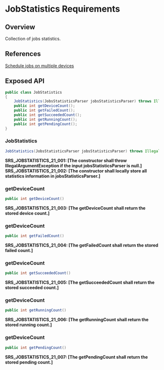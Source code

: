 # JobStatistics Requirements

## Overview

Collection of jobs statistics.

## References

[Schedule jobs on multiple devices](https://docs.microsoft.com/en-us/azure/iot-hub/iot-hub-devguide-jobs)


## Exposed API

```java
public class JobStatistics 
{
    JobStatistics(JobsStatisticsParser jobsStatisticsParser) throws IllegalArgumentException;
    public int getDeviceCount();
    public int getFailedCount();
    public int getSucceededCount();
    public int getRunningCount();
    public int getPendingCount();
}
```

### JobStatistics
```java
JobStatistics(JobsStatisticsParser jobsStatisticsParser) throws IllegalArgumentException;
```
**SRS_JOBSTATISTICS_21_001: [**The constructor shall throw IllegalArgumentException if the input jobsStatisticsParser is null.**]**  
**SRS_JOBSTATISTICS_21_002: [**The constructor shall locally store all statistics information in jobsStatisticsParser.**]**  

### getDeviceCount
```java
public int getDeviceCount()
```
**SRS_JOBSTATISTICS_21_003: [**The getDeviceCount shall return the stored device count.**]**  

### getDeviceCount
```java
public int getFailedCount()
```
**SRS_JOBSTATISTICS_21_004: [**The getFailedCount shall return the stored failed count.**]**  

### getDeviceCount
```java
public int getSucceededCount()
```
**SRS_JOBSTATISTICS_21_005: [**The getSucceededCount shall return the stored succeeded count.**]**  

### getDeviceCount
```java
public int getRunningCount()
```
**SRS_JOBSTATISTICS_21_006: [**The getRunningCount shall return the stored running count.**]**  

### getDeviceCount
```java
public int getPendingCount()
```
**SRS_JOBSTATISTICS_21_007: [**The getPendingCount shall return the stored pending count.**]**  
